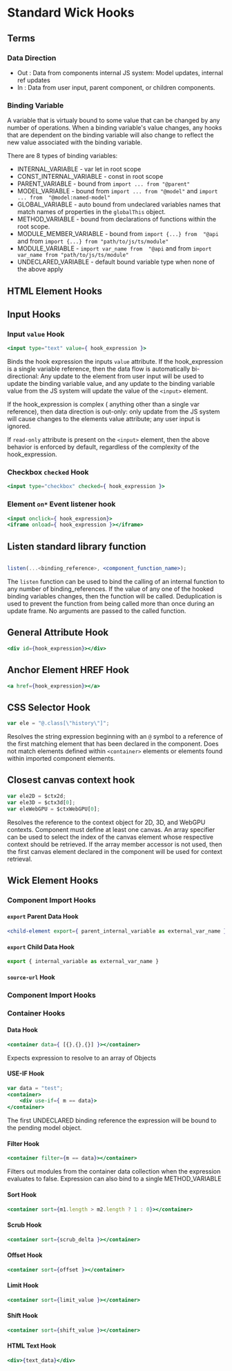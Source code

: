 # Standard Wick Hooks

## Terms

### Data Direction
- Out : Data from components internal JS system: Model updates, internal ref updates
- In : Data from user input, parent component, or children components. 

### Binding Variable
A variable that is virtualy bound to some value that can be changed by any number of operations. When a binding variable's value changes, any hooks that are dependent on the binding variable will also change to reflect the new value associated with the binding variable.

There are 8 types of binding variables:
- INTERNAL_VARIABLE - var let in root scope
- CONST_INTERNAL_VARIABLE - const in root scope
- PARENT_VARIABLE - bound from `import ... from "@parent"`
- MODEL_VARIABLE - bound from `import ... from "@model"` and `import ... from  "@model:named-model"`
- GLOBAL_VARIABLE - auto bound from undeclared variables names that match names of properties in the `globalThis` object.
- METHOD_VARIABLE - bound from declarations of functions within the root scope.
- MODULE_MEMBER_VARIABLE - bound from  `import {...} from  "@api` and from `import {...} from "path/to/js/ts/module"`
- MODULE_VARIABLE - `import var_name from  "@api` and from `import var_name from "path/to/js/ts/module"`
- UNDECLARED_VARIABLE - default bound variable type when none of the above apply 

## HTML Element Hooks

## Input Hooks

### Input `value` Hook

```jsx
<input type="text" value={ hook_expression }>
```

Binds the hook expression the inputs `value` attribute. If the hook_expression is a single variable reference, then the data flow is automatically bi-directional: Any update to the element from user input will be used to update the binding variable value, and any update to the binding variable value from the JS system will update the value of the `<input>` element. 

If the hook_expression is complex ( anything other than a single var reference), then data direction is out-only: only update from the JS system will cause changes to the elements value attribute; any user input is ignored. 

If `read-only` attribute is present on the `<input>` element, then the above behavior is enforced by default, regardless of the complexity of the hook_expression.

### Checkbox `checked` Hook

```jsx
<input type="checkbox" checked={ hook_expression }>
```
### Element `on*` Event listener hook

```jsx
<input onclick={ hook_expression}>
<iframe onload={ hook_expression }></iframe>
```

## Listen standard library function 

```jsx 

listen(...<binding_reference>, <component_function_name>);

```

The `listen` function can be used to bind the calling of an internal function to any number of binding_references. If the value of any one of the hooked binding variables changes, then the function will be called. Deduplication is used to prevent the function from being called more than once during an update frame. No arguments are passed to the called function.

## General Attribute Hook
```jsx
<div id={hook_expression}></div>
```

## Anchor Element HREF Hook
```jsx
<a href={hook_expression}></a>
```

## CSS Selector Hook

```jsx
var ele = "@.class[\"history\"]";
```

Resolves the string expression beginning with an `@` symbol to a reference of the first matching element that has been declared in the  component. Does not match elements defined within `<container>` elements or elements found within imported component elements. 

## Closest canvas context hook

```jsx
var ele2D = $ctx2d;
var ele3D = $ctx3d[0];
var eleWebGPU = $ctxWebGPU[0];
```

Resolves the reference to the context object for 2D, 3D, and WebGPU contexts. Component must define at least one canvas. An array specifier can be used to select the index of the canvas element whose respective context should be retrieved. If the array member accessor is not used, then the first canvas element declared in the component will be used for context retrieval. 

## Wick Element Hooks
### Component Import Hooks
#### `export` Parent Data Hook
```jsx
<child-element export={ parent_internal_variable as external_var_name }/>
```
#### `export` Child Data Hook
```jsx
export { internal_variable as external_var_name }
```
#### `source-url` Hook
### Component Import Hooks
### Container Hooks
#### Data Hook 
```jsx
<container data={ [{},{},{}] }></container>
```
Expects expression to resolve to an array of Objects

#### USE-IF Hook

```jsx
var data = "test";
<container>
    <div use-if={ m == data}>
</container>
```

The first UNDECLARED binding reference the expression will be bound to the pending model object.

#### Filter Hook
```jsx
<container filter={m == data}></container>
```

Filters out modules from the container data collection when the expression evaluates to false. Expression can also bind to a single
METHOD_VARIABLE

#### Sort Hook
```jsx
<container sort={m1.length > m2.length ? 1 : 0}></container>
```

#### Scrub Hook 
```jsx
<container sort={scrub_delta }></container>
```

#### Offset Hook 
```jsx
<container sort={offset }></container>
```

#### Limit Hook 
```jsx
<container sort={limit_value }></container>
```

#### Shift Hook 
```jsx
<container sort={shift_value }></container>
```

#### HTML Text Hook 
```jsx
<div>{text_data}</div>
```
